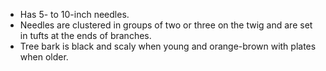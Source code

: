 * Has 5- to 10-inch needles.
* Needles are clustered in groups of two or three on the twig and are set in tufts at the ends of branches.
* Tree bark is black and scaly when young and orange-brown with plates when older.
